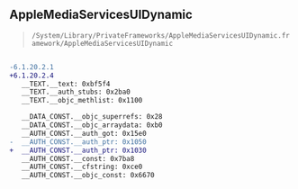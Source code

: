## AppleMediaServicesUIDynamic

> `/System/Library/PrivateFrameworks/AppleMediaServicesUIDynamic.framework/AppleMediaServicesUIDynamic`

```diff

-6.1.20.2.1
+6.1.20.2.4
   __TEXT.__text: 0xbf5f4
   __TEXT.__auth_stubs: 0x2ba0
   __TEXT.__objc_methlist: 0x1100

   __DATA_CONST.__objc_superrefs: 0x28
   __DATA_CONST.__objc_arraydata: 0xb0
   __AUTH_CONST.__auth_got: 0x15e0
-  __AUTH_CONST.__auth_ptr: 0x1050
+  __AUTH_CONST.__auth_ptr: 0x1030
   __AUTH_CONST.__const: 0x7ba8
   __AUTH_CONST.__cfstring: 0xce0
   __AUTH_CONST.__objc_const: 0x6670

```
